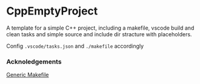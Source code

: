 # CppEmptyProject

A template for a simple C++ project, including a makefile, vscode build and clean tasks and simple source and include dir stracture with placeholders.

Config `.vscode/tasks.json` and `./makefile` accordingly

### Acknoledgements

[Generic Makefile](https://github.com/mbcrawfo/GenericMakefile)

